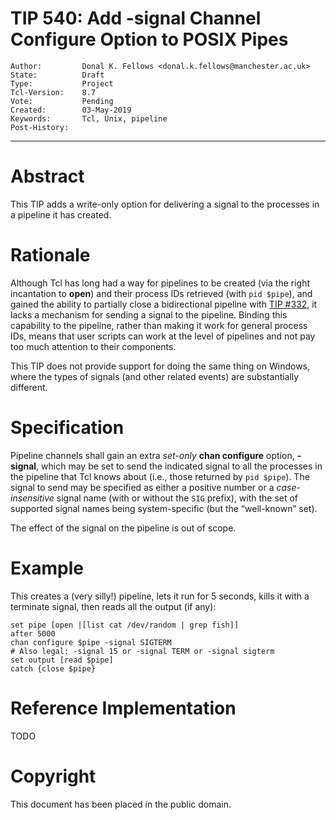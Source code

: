 # TIP 540: Add -signal Channel Configure Option to POSIX Pipes
	Author:         Donal K. Fellows <donal.k.fellows@manchester.ac.uk>
	State:          Draft
	Type:           Project
	Tcl-Version:    8.7
	Vote:           Pending
	Created:        03-May-2019
	Keywords:       Tcl, Unix, pipeline
	Post-History:
-----

# Abstract

This TIP adds a write-only option for delivering a signal to the processes in
a pipeline it has created.

# Rationale

Although Tcl has long had a way for pipelines to be created (via the right
incantation to **open**) and their process IDs retrieved (with `pid $pipe`),
and gained the ability to partially close a bidirectional pipeline with
[TIP #332](332.md), it lacks a mechanism for sending a signal to the pipeline.
Binding this capability to the pipeline, rather than making it work for
general process IDs, means that user scripts can work at the level of
pipelines and not pay too much attention to their components.

This TIP does not provide support for doing the same thing on Windows, where
the types of signals (and other related events) are substantially different.

# Specification

Pipeline channels shall gain an extra _set-only_ **chan configure**
option, **-signal**, which may be set to send the indicated signal to all the
processes in the pipeline that Tcl knows about (i.e., those returned by `pid
$pipe`). The signal to send may be specified as either a positive number or a
_case-insensitive_ signal name (with or without the `SIG` prefix), with the
set of supported signal names being system-specific (but the “well-known”
set).

The effect of the signal on the pipeline is out of scope.

# Example

This creates a (very silly!) pipeline, lets it run for 5 seconds, kills it
with a terminate signal, then reads all the output (if any):

    set pipe [open |[list cat /dev/random | grep fish]]
    after 5000
    chan configure $pipe -signal SIGTERM
    # Also legal: -signal 15 or -signal TERM or -signal sigterm
    set output [read $pipe]
    catch {close $pipe}

# Reference Implementation

TODO

# Copyright

This document has been placed in the public domain.
